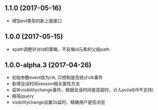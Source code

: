 ## 1.1.0 (2017-05-16)

* 增加evt类型的新上报接口

## 1.0.0 (2017-05-15)

* xpath调整针对id的策略，不反悔id元素的父级path

## 1.0.0-alpha.3 (2017-04-26)

* 初始参数event改为clk, 只控制是否统计clk事件
* 新增会话时间session相关属性方法
* 监听visibilitychange事件，根据会话时间是否超时，计入pv(ie8/9不支持)
* 精简jquery
* visibilitychange设置3s延时，精确用户是否浏览